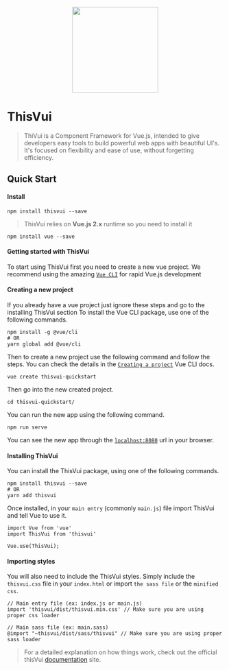 <p align="center">
  <a href="https://www.thisvui.com" target="_blank">
    <img src="http://www.thisvui.com/logo.svg" width="200">
  </a>
</p>

# ThisVui
> ThiVui is a Component Framework for Vue.js, intended to give developers easy tools to build powerful web apps with beautiful UI's. It's focused on flexibility and ease of use, without forgetting efficiency.

## Quick Start

#### Install 

```
npm install thisvui --save
```

>ThisVui relies on **Vue.js 2.x** runtime so you need to install it
```
npm install vue --save
```
#### Getting started with ThisVui

To start using ThisVui first you need to create a new vue project. We recommend using the amazing [`Vue CLI`](https://cli.vuejs.org/) for rapid Vue.js development

#### Creating a new project

If you already have a vue project just ignore these steps and go to the installing ThisVui section
To install the Vue CLI package, use one of the following commands.
```
npm install -g @vue/cli
# OR
yarn global add @vue/cli
```

Then to create a new project use the following command and follow the steps. You can check the details in the [`Creating a project`](https://cli.vuejs.org/guide/creating-a-project.html#vue-create) Vue CLI docs.
```
vue create thisvui-quickstart
```

Then go into the new created project.
```
cd thisvui-quickstart/
```

You can run the new app using the following command.
```
npm run serve
```

You can see the new app through the [`localhost:8080`](http://localhost:8080) url in your browser.

#### Installing ThisVui

You can install the ThisVui package, using one of the following commands.
```
npm install thisvui --save
# OR
yarn add thisvui
```

Once installed, in your `main entry`
(commonly `main.js`) file import ThisVui and tell Vue to use it.
```
import Vue from 'vue'
import ThisVui from 'thisvui'

Vue.use(ThisVui);
```

#### Importing styles

You will also need to include the ThisVui styles. Simply include the `thisvui.css` file in
your `index.html`
or import `the sass file` or the `minified css`.
```
// Main entry file (ex: index.js or main.js)
import 'thisvui/dist/thisvui.min.css' // Make sure you are using proper css loader
```

```
// Main sass file (ex: main.sass)
@import "~thisvui/dist/sass/thisvui" // Make sure you are using proper sass loader
```
>For a detailed explanation on how things work, check out the official thisVui [documentation](http://www.thisvui.com) site.
